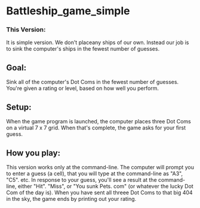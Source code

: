 # Battleship_game_simple

### This Version:
It is simple version. We don't placeany ships of our own. Instead our job is to sink the computer's ships in the fewest number of guesses.
## Goal:
Sink all of the computer's Dot Coms in the fewest number of guesses. You're given a rating or level, based on how well you perform.

## Setup:
When the game program is launched, the computer places three Dot Coms on a virtual 7 x 7 grid. When that's complete, the game asks for your first guess.

## How you play:
This version works only at the command-line. The computer will prompt you to enter a guess (a cell), that you will type at the command-line as "A3", "C5". etc. In response to your guess, you'll see a result at the command-line, either "Hit". "Miss", or "You sunk Pets. com" (or whatever the lucky Dot Com of the day is). When you have sent all threee Dot Coms to that big 404 in the sky, the game ends by printing out your rating.
